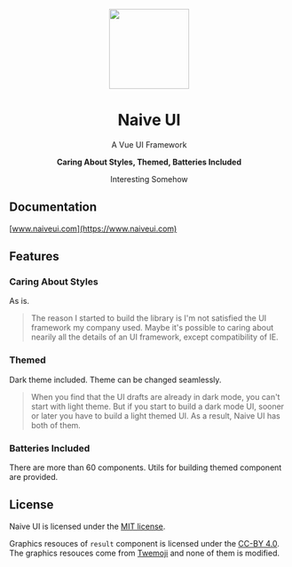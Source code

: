 <p align="center">
  <img width="144px" src="https://naiveui.oss-cn-hongkong.aliyuncs.com/naivelogo.svg" />
</p>

<h1 align="center">Naive UI</h1>
<p align="center">A Vue UI Framework</p>
<p align="center"><b>Caring About Styles, Themed, Batteries Included</b></p>
<p align="center">Interesting Somehow</p>

## Documentation
[www.naiveui.com](https://www.naiveui.com)

## Features
### Caring About Styles
As is.
> The reason I started to build the library is I'm not satisfied the UI framework my company used. Maybe it's possible to caring about nearily all the details of an UI framework, except compatibility of IE.
### Themed
Dark theme included. Theme can be changed seamlessly.
> When you find that the UI drafts are already in dark mode, you can't start with light theme. But if you start to build a dark mode UI, sooner or later you have to build a light themed UI. As a result, Naive UI has both of them.
### Batteries Included
There are more than 60 components. Utils for building themed component are provided.

## License
Naive UI is licensed under the [MIT license](https://opensource.org/licenses/MIT).

Graphics resouces of `result` component is licensed under the [CC-BY 4.0](https://creativecommons.org/licenses/by/4.0/). The graphics resouces come from [Twemoji](https://github.com/twitter/twemoji) and none of them is modified.
